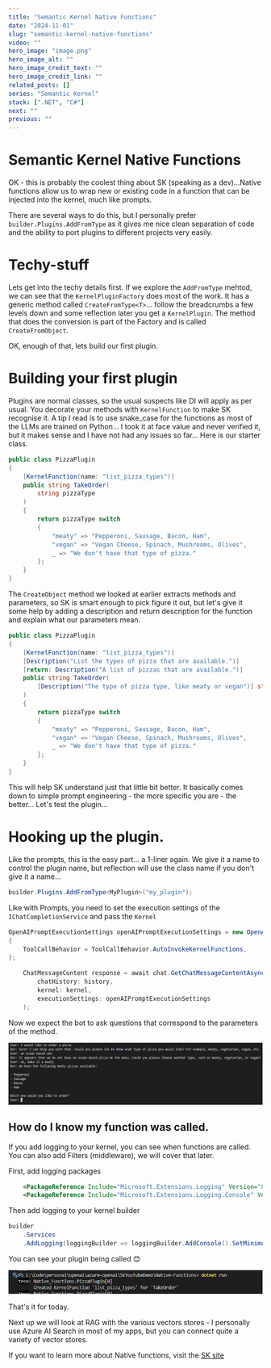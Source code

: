 ```yaml
---
title: "Semantic Kernel Native Functions"
date: "2024-11-01"
slug: "semantic-kernel-native-functions"
video: ""
hero_image: "image.png"
hero_image_alt: ""
hero_image_credit_text: ""
hero_image_credit_link: ""
related_posts: []
series: "Semantic Kernel"
stack: [".NET", "C#"]
next: ""
previous: ""
---
```

# Semantic Kernel Native Functions

OK - this is probably the coolest thing about SK (speaking as a dev)...Native functions allow us to wrap new or existing code in a function that can be injected into the kernel, much like prompts. 

There are several ways to do this, but I personally prefer ```builder.Plugins.AddFromType``` as it gives me nice clean separation of code and the ability to port plugins to different projects very easily. 

# Techy-stuff
Lets get into the techy details first. If we explore the ```AddFromType``` mehtod, we can see that the ```KernelPluginFactory``` does most of the work. It has a generic method called ```CreateFromType<T>```... follow the breadcrumbs a few levels down and some reflection later you get a ```KernelPlugin```. The method that does the conversion is part of the Factory and is called ```CreateFromObject```.

OK, enough of that, lets build our first plugin.

# Building your first plugin
Plugins are normal classes, so the usual suspects like DI will apply as per usual. You decorate your methods with ```KernelFunction``` to make SK recognise it. A tip I read is to use snake_case for the functions as most of the LLMs are trained on Python... I took it at face value and never verified it, but it makes sense and I have not had any issues so far... Here is our starter class. 

```csharp
public class PizzaPlugin
{
    [KernelFunction(name: "list_pizza_types")]
    public string TakeOrder(
        string pizzaType
    )
    {
        return pizzaType switch
        {
            "meaty" => "Pepperoni, Sausage, Bacon, Ham",
            "vegan" => "Vegan Cheese, Spinach, Mushrooms, Olives",
            _ => "We don't have that type of pizza."
        };
    }
}
```
The ```CreateObject``` method we looked at earlier extracts methods and parameters, so SK is smart enough to pick figure it out, but let's give it some help by adding a description and return description for the function and explain what our parameters mean.

```csharp
public class PizzaPlugin
{
    [KernelFunction(name: "list_pizza_types")]
    [Description("List the types of pizza that are available.")]
    [return: Description("A list of pizzas that are available.")]
    public string TakeOrder(
        [Description("The type of pizza type, like meaty or vegan")] string pizzaType
    )
    {
        return pizzaType switch
        {
            "meaty" => "Pepperoni, Sausage, Bacon, Ham",
            "vegan" => "Vegan Cheese, Spinach, Mushrooms, Olives",
            _ => "We don't have that type of pizza."
        };
    }
}
```

This will help SK understand just that little bit better. It basically comes down to simple prompt engineering - the more specific you are - the better... Let's test the plugin...

# Hooking up the plugin.
Like the prompts, this is the easy part... a 1-liner again. We give it a name to control the plugin name, but reflection will use the class name if you don't give it a name...
```csharp
builder.Plugins.AddFromType<MyPlugin>("my_plugin");
```

Like with Prompts, you need to set the execution settings of the ```IChatCompletionService``` and pass the ```Kernel```

```csharp
OpenAIPromptExecutionSettings openAIPromptExecutionSettings = new OpenAIPromptExecutionSettings()
{
    ToolCallBehavior = ToolCallBehavior.AutoInvokeKernelFunctions,
};
```
```csharp
    ChatMessageContent response = await chat.GetChatMessageContentAsync(
        chatHistory: history,
        kernel: kernel,
        executionSettings: openAIPromptExecutionSettings
    );
```

Now we expect the bot to ask questions that correspond to the parameters of the method.

![Chat output](chat.png)

## How do I know my function was called. 

If you add logging to your kernel, you can see when functions are called. You can also add Filters (middleware), we will cover that later. 

First, add logging packages

```xml
    <PackageReference Include="Microsoft.Extensions.Logging" Version="8.0.0" />
    <PackageReference Include="Microsoft.Extensions.Logging.Console" Version="8.0.0" />
```

Then add logging to your kernel builder

```csharp
builder
    .Services
    .AddLogging(loggingBuilder => loggingBuilder.AddConsole().SetMinimumLevel(LogLevel.Trace));

```
You can see your plugin being called 😊

![Logging](logging.png)

That's it for today. 

Next up we will look at RAG with the various vectors stores - I personally use Azure AI Search in most of my apps, but you can connect quite a variety of vector stores. 

If you want to learn more about Native functions, visit the [SK site](https://learn.microsoft.com/en-us/semantic-kernel/concepts/plugins/adding-native-plugins?pivots=programming-language-csharp)